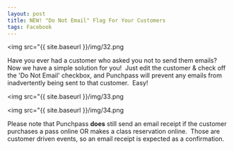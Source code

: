 ```yaml
---
layout: post
title: NEW! "Do Not Email" Flag For Your Customers
tags: Facebook
---
```

<img src="{{ site.baseurl }}/img/32.png

Have you ever had a customer who asked you not to send them emails?  Now we have a simple solution for you!  Just edit the customer & check off the 'Do Not Email' checkbox, and Punchpass will prevent any emails from inadvertently being sent to that customer.  Easy!

<img src="{{ site.baseurl }}/img/33.png

<img src="{{ site.baseurl }}/img/34.png

Please note that Punchpass **does** still send an email receipt if the customer purchases a pass online OR makes a class reservation online.  Those are customer driven events, so an email receipt is expected as a confirmation.
